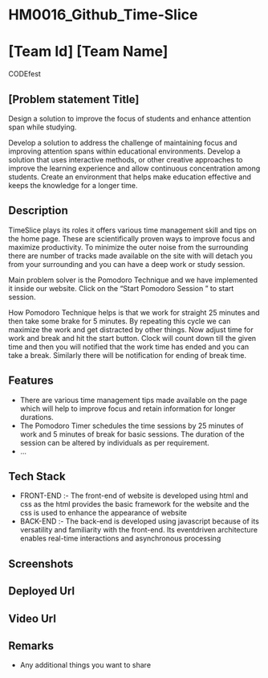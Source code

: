 # HM0016_Github_Time-Slice
# [Team Id] [Team Name]
CODEfest
## [Problem statement Title]
Design a solution to improve the focus of students and enhance attention span while studying.

Develop a solution to address the challenge of maintaining focus and improving attention spans within educational environments. Develop a solution that uses interactive methods, or other creative approaches to improve the learning experience and allow continuous concentration among students. Create an environment that helps make education effective and keeps the knowledge for a longer time.
## Description
TimeSlice plays its roles it offers various time management skill and tips on the home page. These are scientifically proven ways to improve focus and maximize productivity.
To minimize the outer noise from the surrounding there are number of tracks made available on the site with will detach you from your surrounding and you can have a deep work or study session.

Main problem solver is the Pomodoro Technique and we have implemented it inside our website.
Click on the “Start Pomodoro Session ” to start session.

How Pomodoro Technique helps is that we work for straight 25 minutes and then take some brake for 5 minutes. By repeating this cycle we can maximize the work and get distracted by other things.
Now adjust time for work and  break and hit the start button.
Clock will count down till the given time and then you will notified that the work time has ended and you can take a break. Similarly there will be notification for ending of break time.

## Features
- There are various time management tips made available on the page which will help to improve focus and retain information for longer durations.
- The Pomodoro Timer schedules the time sessions by 25 minutes of work and 5 minutes of break for basic sessions. The duration of the session can be altered by individuals as per requirement.
- ...

## Tech Stack
- FRONT-END :-
            The front-end of website is developed using html and css as the html provides the basic framework for the website and the css is used to enhance the appearance of website
- BACK-END :-
            The back-end is developed using javascript because of its versatility and familiarity with the front-end. Its eventdriven architecture enables real-time interactions and asynchronous processing

## Screenshots


## Deployed Url


## Video Url


## Remarks
- Any additional things you want to share
